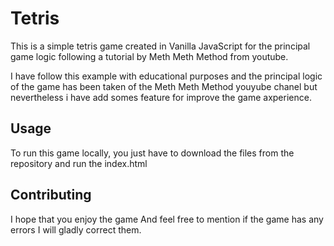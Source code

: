# Tetris

This is a simple tetris game created in Vanilla JavaScript for the principal game logic following a tutorial by Meth Meth Method from youtube.

I have follow this example with educational purposes and the principal logic of the game has been taken of the Meth Meth Method youyube chanel but nevertheless i have add somes feature for improve the game axperience. 

## Usage

To run this game locally, you just have to download the files from the repository and run the index.html
 
## Contributing

I hope that you enjoy the game And feel free to mention if the game has any errors I will gladly correct them.
